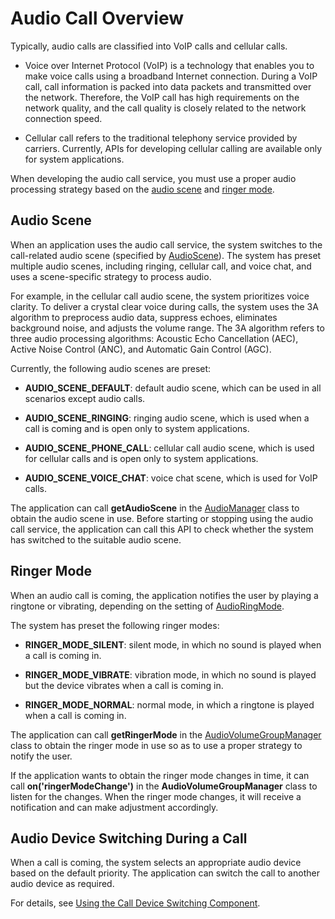 # Audio Call Overview
<!--Kit: Audio Kit-->
<!--Subsystem: Multimedia-->
<!--Owner: @songshenke-->
<!--Designer: @caixuejiang; @hao-liangfei; @zhanganxiang-->
<!--Tester: @Filger-->
<!--Adviser: @zengyawen-->

Typically, audio calls are classified into VoIP calls and cellular calls.

- Voice over Internet Protocol (VoIP) is a technology that enables you to make voice calls using a broadband Internet connection. During a VoIP call, call information is packed into data packets and transmitted over the network. Therefore, the VoIP call has high requirements on the network quality, and the call quality is closely related to the network connection speed.
  
- Cellular call refers to the traditional telephony service provided by carriers. Currently, APIs for developing cellular calling are available only for system applications.

When developing the audio call service, you must use a proper audio processing strategy based on the [audio scene](#audio-scene) and [ringer mode](#ringer-mode).

## Audio Scene

When an application uses the audio call service, the system switches to the call-related audio scene (specified by [AudioScene](../../reference/apis-audio-kit/arkts-apis-audio-e.md#audioscene8)). The system has preset multiple audio scenes, including ringing, cellular call, and voice chat, and uses a scene-specific strategy to process audio.
<!--Del-->
For example, in the cellular call audio scene, the system prioritizes voice clarity. To deliver a crystal clear voice during calls, the system uses the 3A algorithm to preprocess audio data, suppress echoes, eliminates background noise, and adjusts the volume range. The 3A algorithm refers to three audio processing algorithms: Acoustic Echo Cancellation (AEC), Active Noise Control (ANC), and Automatic Gain Control (AGC).<!--DelEnd-->

Currently, the following audio scenes are preset:

- **AUDIO_SCENE_DEFAULT**: default audio scene, which can be used in all scenarios except audio calls.<!--Del-->

- **AUDIO_SCENE_RINGING**: ringing audio scene, which is used when a call is coming and is open only to system applications.

- **AUDIO_SCENE_PHONE_CALL**: cellular call audio scene, which is used for cellular calls and is open only to system applications.<!--DelEnd-->

- **AUDIO_SCENE_VOICE_CHAT**: voice chat scene, which is used for VoIP calls.

The application can call **getAudioScene** in the [AudioManager](../../reference/apis-audio-kit/arkts-apis-audio-AudioManager.md) class to obtain the audio scene in use. Before starting or stopping using the audio call service, the application can call this API to check whether the system has switched to the suitable audio scene.

## Ringer Mode

When an audio call is coming, the application notifies the user by playing a ringtone or vibrating, depending on the setting of [AudioRingMode](../../reference/apis-audio-kit/arkts-apis-audio-e.md#audioringmode).

The system has preset the following ringer modes:

- **RINGER_MODE_SILENT**: silent mode, in which no sound is played when a call is coming in.

- **RINGER_MODE_VIBRATE**: vibration mode, in which no sound is played but the device vibrates when a call is coming in.

- **RINGER_MODE_NORMAL**: normal mode, in which a ringtone is played when a call is coming in.

The application can call **getRingerMode** in the [AudioVolumeGroupManager](../../reference/apis-audio-kit/arkts-apis-audio-AudioVolumeGroupManager.md) class to obtain the ringer mode in use so as to use a proper strategy to notify the user.

If the application wants to obtain the ringer mode changes in time, it can call **on('ringerModeChange')** in the **AudioVolumeGroupManager** class to listen for the changes. When the ringer mode changes, it will receive a notification and can make adjustment accordingly.

## Audio Device Switching During a Call

When a call is coming, the system selects an appropriate audio device based on the default priority. The application can switch the call to another audio device as required.

For details, see [Using the Call Device Switching Component](../avsession/using-switch-call-devices.md).
